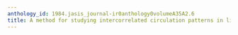```yaml
---
anthology_id: 1984.jasis_journal-ir0anthology0volumeA35A2.6
title: A method for studying intercorrelated circulation patterns in library systems
---
```

